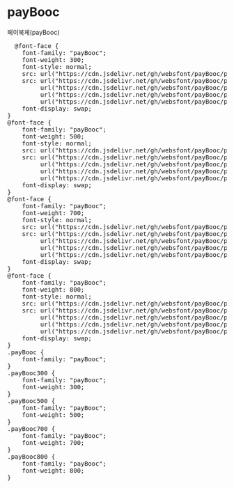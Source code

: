 # payBooc
페이북체(payBooc)

<pre>
  @font-face {
    font-family: "payBooc";
    font-weight: 300;
    font-style: normal;
    src: url("https://cdn.jsdelivr.net/gh/websfont/payBooc/payBooc-Light.eot");
    src: url("https://cdn.jsdelivr.net/gh/websfont/payBooc/payBooc-Light.eot?#iefix") format("embedded-opentype"),
         url("https://cdn.jsdelivr.net/gh/websfont/payBooc/payBooc-Light.woff2") format("woff2"),
         url("https://cdn.jsdelivr.net/gh/websfont/payBooc/payBooc-Light.woff") format("woff"),
         url("https://cdn.jsdelivr.net/gh/websfont/payBooc/payBooc-Light.ttf") format("truetype");
    font-display: swap;
} 
@font-face {
    font-family: "payBooc";
    font-weight: 500;
    font-style: normal;
    src: url("https://cdn.jsdelivr.net/gh/websfont/payBooc/payBooc-Medium.eot");
    src: url("https://cdn.jsdelivr.net/gh/websfont/payBooc/payBooc-Medium.eot?#iefix") format("embedded-opentype"),
         url("https://cdn.jsdelivr.net/gh/websfont/payBooc/payBooc-Medium.woff2") format("woff2"),
         url("https://cdn.jsdelivr.net/gh/websfont/payBooc/payBooc-Medium.woff") format("woff"),
         url("https://cdn.jsdelivr.net/gh/websfont/payBooc/payBooc-Medium.ttf") format("truetype");
    font-display: swap;
} 
@font-face {
    font-family: "payBooc";
    font-weight: 700;
    font-style: normal;
    src: url("https://cdn.jsdelivr.net/gh/websfont/payBooc/payBooc-Bold.eot");
    src: url("https://cdn.jsdelivr.net/gh/websfont/payBooc/payBooc-Bold.eot?#iefix") format("embedded-opentype"),
         url("https://cdn.jsdelivr.net/gh/websfont/payBooc/payBooc-Bold.woff2") format("woff2"),
         url("https://cdn.jsdelivr.net/gh/websfont/payBooc/payBooc-Bold.woff") format("woff"),
         url("https://cdn.jsdelivr.net/gh/websfont/payBooc/payBooc-Bold.ttf") format("truetype");
    font-display: swap;
} 
@font-face {
    font-family: "payBooc";
    font-weight: 800;
    font-style: normal;
    src: url("https://cdn.jsdelivr.net/gh/websfont/payBooc/payBooc-ExtraBold.eot");
    src: url("https://cdn.jsdelivr.net/gh/websfont/payBooc/payBooc-ExtraBold.eot?#iefix") format("embedded-opentype"),
         url("https://cdn.jsdelivr.net/gh/websfont/payBooc/payBooc-ExtraBold.woff2") format("woff2"),
         url("https://cdn.jsdelivr.net/gh/websfont/payBooc/payBooc-ExtraBold.woff") format("woff"),
         url("https://cdn.jsdelivr.net/gh/websfont/payBooc/payBooc-ExtraBold.ttf") format("truetype");
    font-display: swap;
} 
.payBooc {
    font-family: "payBooc";
}
.payBooc300 {
    font-family: "payBooc";
    font-weight: 300;
}
.payBooc500 {
    font-family: "payBooc";
    font-weight: 500;
}
.payBooc700 {
    font-family: "payBooc";
    font-weight: 700;
}
.payBooc800 {
    font-family: "payBooc";
    font-weight: 800;
}
</pre>
